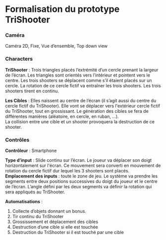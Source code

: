 # Formalisation du prototype TriShooter 

### Caméra
Caméra 2D, Fixe, Vue d’ensemble, Top down view  

### Characters
**TriShooter** : Trois triangles placés l’extrémité d’un cercle prenant la largeur de l’écran. Les triangles sont orientés vers l’intérieur et pointent vers le centre. Les trois shooters se déplacent comme s’il étaient placés sur un cercle. La rotation de ce cercle fictif va entraîner les trois shooters. Les trois shooters tirent en continu.  

**Les Cibles** : Elles naissent au centre de l’écran (il s’agit aussi du centre du cercle fictif du TriShooter). Elle vont se déplacer vers l'extérieur cercle fictif du TriShooter, tout en grossissant. Le génération des cibles se fera de différentes manières (aléatoire, en cercle, en ruban, ...).  
La collision entre une cible et un shooter provoquera la destruction de ce shooter.

### Contrôles
**Contrôleur** : Smartphone  

**Type d’input** : Slide continu sur l’écran. Le joueur va déplacer son doigt horizontalement sur l'écran. Ce mouvement sera converti en mouvement de rotation du cercle fictif dur lequel les 3 shooters sont placés.  
**Emplacement des inputs** : toute le zone de jeu. Le système va prendre les segments entre deux positions successives du doigt du joueur et le centre de l’écran. L’angle défini par les deux segments va définir la rotation qui sera appliqués au TriShooter.  

**Automatisations** : 
1. Collecte d’objets donnant un bonus.  
2. Tir continu du TriShooter
3. Grossissement et déplacement des cibles
4. Destruction d’une cible si elle est touchée
5. Destruction du TriShooter si il est touché par une cible

